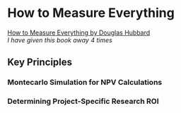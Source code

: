 # How to Measure Everything
[How to Measure Everything by Douglas Hubbard](https://www.amazon.com/How-Measure-Anything-Intangibles-Business-ebook/dp/B00INUYS2U)  
_I have given this book away 4 times_
## Key Principles
### Montecarlo Simulation for NPV Calculations
### Determining Project-Specific Research ROI
